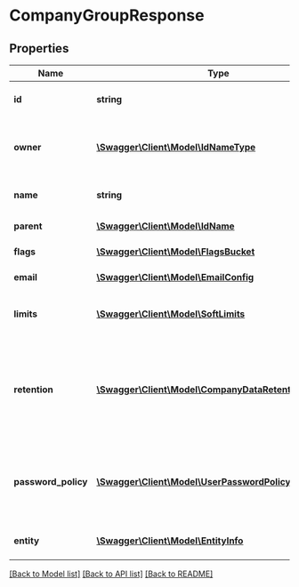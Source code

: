 # CompanyGroupResponse

## Properties
Name | Type | Description | Notes
------------ | ------------- | ------------- | -------------
**id** | **string** | The unique UUID of this entity | 
**owner** | [**\Swagger\Client\Model\IdNameType**](IdNameType.md) | The company entity that owns this entity | 
**name** | **string** | A unique name for this entity | [optional] 
**parent** | [**\Swagger\Client\Model\IdName**](IdName.md) | The parent of this entity | [optional] 
**flags** | [**\Swagger\Client\Model\FlagsBucket**](FlagsBucket.md) | A set of user defined flags | [optional] 
**email** | [**\Swagger\Client\Model\EmailConfig**](EmailConfig.md) | Email configuration | [optional] 
**limits** | [**\Swagger\Client\Model\SoftLimits**](SoftLimits.md) | Soft limits that apply to companies in this group. | [optional] 
**retention** | [**\Swagger\Client\Model\CompanyDataRetentionSettings**](CompanyDataRetentionSettings.md) | Data retention settings. If this is null, settings from the parent company will be used instead. | [optional] 
**password_policy** | [**\Swagger\Client\Model\UserPasswordPolicy**](UserPasswordPolicy.md) | Password policy to apply to users of companies that belong to this group. | [optional] 
**entity** | [**\Swagger\Client\Model\EntityInfo**](EntityInfo.md) | entity specific metadata | 

[[Back to Model list]](../README.md#documentation-for-models) [[Back to API list]](../README.md#documentation-for-api-endpoints) [[Back to README]](../README.md)


